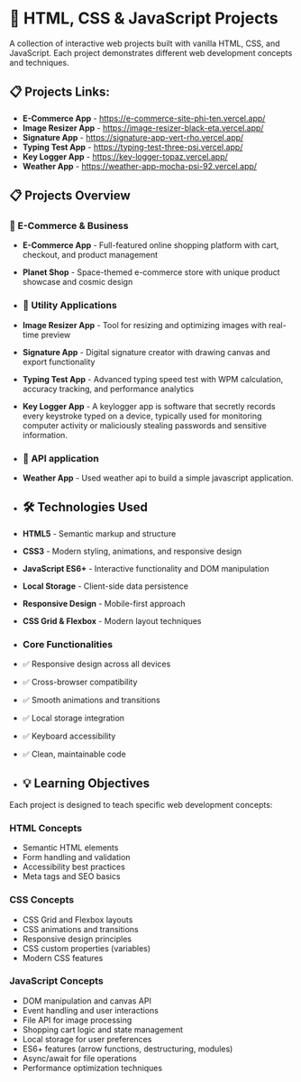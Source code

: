 # 🚀 HTML, CSS & JavaScript Projects

A collection of interactive web projects built with vanilla HTML, CSS, and JavaScript. Each project demonstrates different web development concepts and techniques.

## 📋 Projects Links:
- **E-Commerce App** - https://e-commerce-site-phi-ten.vercel.app/
-  **Image Resizer App** - https://image-resizer-black-eta.vercel.app/
-  **Signature App** - https://signature-app-vert-rho.vercel.app/
-  **Typing Test App** - https://typing-test-three-psi.vercel.app/
-  **Key Logger App** - https://key-logger-topaz.vercel.app/
-  **Weather App** - https://weather-app-mocha-psi-92.vercel.app/

## 📋 Projects Overview

### 🛒 E-Commerce & Business
- **E-Commerce App** - Full-featured online shopping platform with cart, checkout, and product management
- **Planet Shop** - Space-themed e-commerce store with unique product showcase and cosmic design

- ### 🎨 Utility Applications
- **Image Resizer App** - Tool for resizing and optimizing images with real-time preview
- **Signature App** - Digital signature creator with drawing canvas and export functionality
- **Typing Test App** - Advanced typing speed test with WPM calculation, accuracy tracking, and performance analytics
- **Key Logger App** - A keylogger app is software that secretly records every keystroke typed on a device, typically used for monitoring computer activity or maliciously stealing passwords and sensitive information.

- ### 🎨 API application
- **Weather App** - Used weather api to build a simple javascript application.
  
- ## 🛠️ Technologies Used

- **HTML5** - Semantic markup and structure
- **CSS3** - Modern styling, animations, and responsive design
- **JavaScript ES6+** - Interactive functionality and DOM manipulation
- **Local Storage** - Client-side data persistence
- **Responsive Design** - Mobile-first approach
- **CSS Grid & Flexbox** - Modern layout techniques

- ### Core Functionalities
- ✅ Responsive design across all devices
- ✅ Cross-browser compatibility
- ✅ Smooth animations and transitions
- ✅ Local storage integration
- ✅ Keyboard accessibility
- ✅ Clean, maintainable code

- ## 💡 Learning Objectives

Each project is designed to teach specific web development concepts:

### HTML Concepts
- Semantic HTML elements
- Form handling and validation
- Accessibility best practices
- Meta tags and SEO basics

### CSS Concepts
- CSS Grid and Flexbox layouts
- CSS animations and transitions
- Responsive design principles
- CSS custom properties (variables)
- Modern CSS features

### JavaScript Concepts
- DOM manipulation and canvas API
- Event handling and user interactions
- File API for image processing
- Shopping cart logic and state management
- Local storage for user preferences
- ES6+ features (arrow functions, destructuring, modules)
- Async/await for file operations
- Performance optimization techniques
